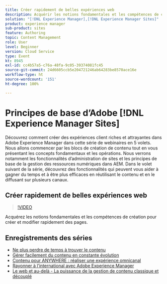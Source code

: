 ```yaml
---
title: Créer rapidement de belles expériences web
description: Acquérir les notions fondamentales et les compétences de création pour créer et modifier rapidement des pages
solution: "[!DNL Experience Manager],[!DNL Experience Manager Sites]"
product: experience manager
sub-product: sites
feature: Authoring
topic: Content Management
role: User
level: Beginner
version: Cloud Service
type: Event
kt: 8945
exl-id: cc4b57a5-c76a-48fa-9c05-39374081fc45
source-git-commit: 24d6605ccb5e204721246ab64283be8570ace16e
workflow-type: ht
source-wordcount: '151'
ht-degree: 100%

---
```


# Principes de base d’Adobe [!DNL Experience Manager Sites]

Découvrez comment créer des expériences client riches et attrayantes dans Adobe Experience Manager dans cette série de webinaires en 5 volets. Nous allons commencer par les blocs de création de contenu tout en vous présentant les concepts fondamentaux et les opérations. Nous verrons notamment les fonctionnalités d’administration de sites et les principes de base de la gestion des ressources numériques dans AEM. Dans le volet suivant de la série, découvrez des fonctionnalités qui peuvent vous aider à gagner du temps et à être plus efficaces en réutilisant le contenu et en le diffusant sur plusieurs canaux.

## Créer rapidement de belles expériences web

>[!VIDEO](https://video.tv.adobe.com/v/337014/?quality=12&learn=on&hidetitle=true)

Acquérez les notions fondamentales et les compétences de création pour créer et modifier rapidement des pages.

## Enregistrements des séries

* [Ne plus perdre de temps à trouver le contenu](media-library-administration.md)
* [Gérer facilement du contenu en constante évolution](collaboration-tools.md)
* [Contenu pour ANYWHERE : réaliser une expérience omnicanal](omnichannel-experiences.md)
* [Rayonner à l’international avec Adobe Experience Manager](multi-site-management-web-translation.md)
* [Le web et au-delà - La puissance de la gestion de contenu classique et découplé](traditional-headless-content-management.md)
